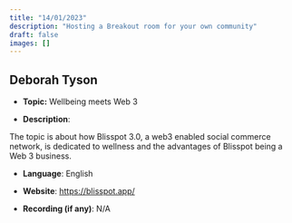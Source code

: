 ```yaml
---
title: "14/01/2023"
description: "Hosting a Breakout room for your own community"
draft: false
images: []
---
```


## Deborah Tyson

- **Topic:** Wellbeing meets Web 3

- **Description**:

The topic is about how Blisspot 3.0, a web3 enabled social commerce network, is dedicated to wellness and the advantages of Blisspot being a Web 3 business.

- **Language**: English

- **Website**: <https://blisspot.app/>

- **Recording (if any)**: N/A
